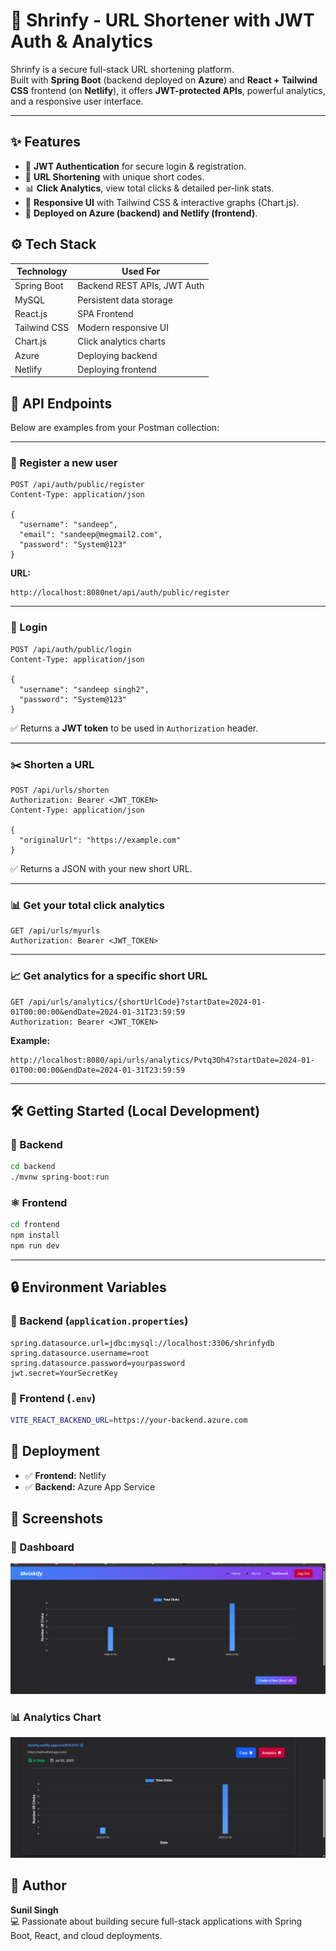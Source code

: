 # 🚀 Shrinfy - URL Shortener with JWT Auth & Analytics

Shrinfy is a secure full-stack URL shortening platform.  
Built with **Spring Boot** (backend deployed on **Azure**) and **React + Tailwind CSS** frontend (on **Netlify**), it offers **JWT-protected APIs**, powerful analytics, and a responsive user interface.

---

## ✨ Features

- 🔐 **JWT Authentication** for secure login & registration.
- 🔗 **URL Shortening** with unique short codes.
- 📊 **Click Analytics**, view total clicks & detailed per-link stats.
- 🎨 **Responsive UI** with Tailwind CSS & interactive graphs (Chart.js).
- 🚀 **Deployed on Azure (backend) and Netlify (frontend)**.


## ⚙️ Tech Stack

| Technology   | Used For                      |
|--------------|------------------------------|
| Spring Boot  | Backend REST APIs, JWT Auth  |
| MySQL        | Persistent data storage      |
| React.js     | SPA Frontend                 |
| Tailwind CSS | Modern responsive UI         |
| Chart.js     | Click analytics charts       |
| Azure        | Deploying backend            |
| Netlify      | Deploying frontend           |


## 🚀 API Endpoints

Below are examples from your Postman collection:

---

### 🔐 Register a new user
```http
POST /api/auth/public/register
Content-Type: application/json

{
  "username": "sandeep",
  "email": "sandeep@megmail2.com",
  "password": "System@123"
}
```
**URL:**
```
http://localhost:8080net/api/auth/public/register
```

---

### 🔑 Login
```http
POST /api/auth/public/login
Content-Type: application/json

{
  "username": "sandeep singh2",
  "password": "System@123"
}
```
✅ Returns a **JWT token** to be used in `Authorization` header.

---

### ✂️ Shorten a URL
```http
POST /api/urls/shorten
Authorization: Bearer <JWT_TOKEN>
Content-Type: application/json

{
  "originalUrl": "https://example.com"
}
```
✅ Returns a JSON with your new short URL.

---

### 📊 Get your total click analytics
```http
GET /api/urls/myurls
Authorization: Bearer <JWT_TOKEN>
```

---

### 📈 Get analytics for a specific short URL
```http
GET /api/urls/analytics/{shortUrlCode}?startDate=2024-01-01T00:00:00&endDate=2024-01-31T23:59:59
Authorization: Bearer <JWT_TOKEN>
```

**Example:**
```
http://localhost:8080/api/urls/analytics/Pvtq3Oh4?startDate=2024-01-01T00:00:00&endDate=2024-01-31T23:59:59
```

---

## 🛠 Getting Started (Local Development)

### 🚀 Backend
```bash
cd backend
./mvnw spring-boot:run
```

### ⚛️ Frontend
```bash
cd frontend
npm install
npm run dev
```

---

## 🔒 Environment Variables

### 📌 Backend (`application.properties`)
```properties
spring.datasource.url=jdbc:mysql://localhost:3306/shrinfydb
spring.datasource.username=root
spring.datasource.password=yourpassword
jwt.secret=YourSecretKey
```

### 📌 Frontend (`.env`)
```bash
VITE_REACT_BACKEND_URL=https://your-backend.azure.com
```


## 🚀 Deployment

- ✅ **Frontend:** Netlify
- ✅ **Backend:** Azure App Service


## 📸 Screenshots
### 🔗 Dashboard

![img.png](img.png)

### 📊 Analytics Chart

![img_1.png](img_1.png)

## 👤 Author

**Sunil Singh**  
💻 Passionate about building secure full-stack applications with Spring Boot, React, and cloud deployments.
